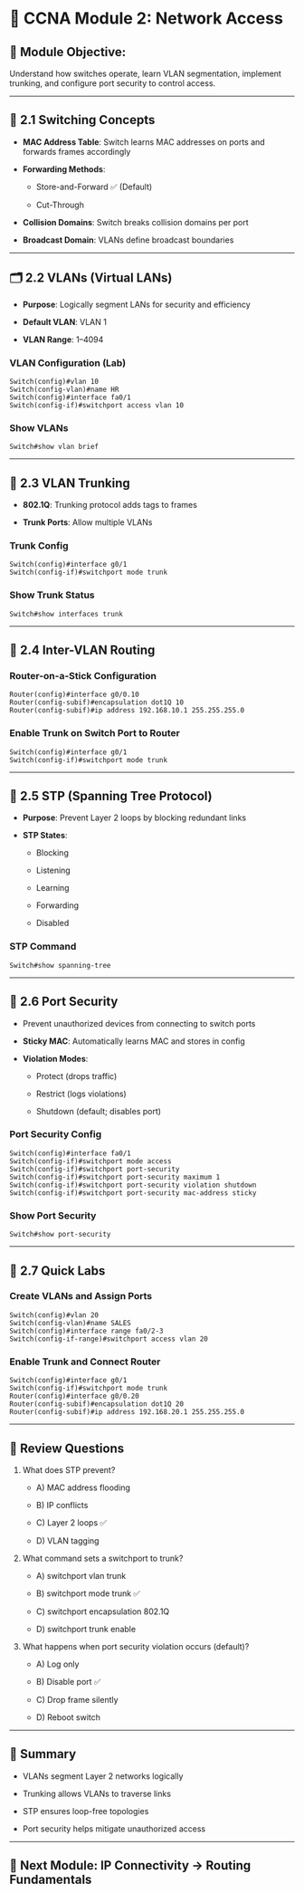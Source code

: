 # 📘 CCNA Module 2: Network Access

## 🧠 Module Objective:

Understand how switches operate, learn VLAN segmentation, implement trunking, and configure port security to control access.

---

## 🔀 2.1 Switching Concepts

- **MAC Address Table**: Switch learns MAC addresses on ports and forwards frames accordingly
    
- **Forwarding Methods**:
    
    - Store-and-Forward ✅ (Default)
        
    - Cut-Through
        
- **Collision Domains**: Switch breaks collision domains per port
    
- **Broadcast Domain**: VLANs define broadcast boundaries
    

---

## 🗂️ 2.2 VLANs (Virtual LANs)

- **Purpose**: Logically segment LANs for security and efficiency
    
- **Default VLAN**: VLAN 1
    
- **VLAN Range**: 1–4094
    

### VLAN Configuration (Lab)

```plaintext
Switch(config)#vlan 10
Switch(config-vlan)#name HR
Switch(config)#interface fa0/1
Switch(config-if)#switchport access vlan 10
```

### Show VLANs

```plaintext
Switch#show vlan brief
```

---

## 🔄 2.3 VLAN Trunking

- **802.1Q**: Trunking protocol adds tags to frames
    
- **Trunk Ports**: Allow multiple VLANs
    

### Trunk Config

```plaintext
Switch(config)#interface g0/1
Switch(config-if)#switchport mode trunk
```

### Show Trunk Status

```plaintext
Switch#show interfaces trunk
```

---

## 🧷 2.4 Inter-VLAN Routing

### Router-on-a-Stick Configuration

```plaintext
Router(config)#interface g0/0.10
Router(config-subif)#encapsulation dot1Q 10
Router(config-subif)#ip address 192.168.10.1 255.255.255.0
```

### Enable Trunk on Switch Port to Router

```plaintext
Switch(config)#interface g0/1
Switch(config-if)#switchport mode trunk
```

---

## 🌳 2.5 STP (Spanning Tree Protocol)

- **Purpose**: Prevent Layer 2 loops by blocking redundant links
    
- **STP States**:
    
    - Blocking
        
    - Listening
        
    - Learning
        
    - Forwarding
        
    - Disabled
        

### STP Command

```plaintext
Switch#show spanning-tree
```

---

## 🔐 2.6 Port Security

- Prevent unauthorized devices from connecting to switch ports
    
- **Sticky MAC**: Automatically learns MAC and stores in config
    
- **Violation Modes**:
    
    - Protect (drops traffic)
        
    - Restrict (logs violations)
        
    - Shutdown (default; disables port)
        

### Port Security Config

```plaintext
Switch(config)#interface fa0/1
Switch(config-if)#switchport mode access
Switch(config-if)#switchport port-security
Switch(config-if)#switchport port-security maximum 1
Switch(config-if)#switchport port-security violation shutdown
Switch(config-if)#switchport port-security mac-address sticky
```

### Show Port Security

```plaintext
Switch#show port-security
```

---

## 🧪 2.7 Quick Labs

### Create VLANs and Assign Ports

```plaintext
Switch(config)#vlan 20
Switch(config-vlan)#name SALES
Switch(config)#interface range fa0/2-3
Switch(config-if-range)#switchport access vlan 20
```

### Enable Trunk and Connect Router

```plaintext
Switch(config)#interface g0/1
Switch(config-if)#switchport mode trunk
Router(config)#interface g0/0.20
Router(config-subif)#encapsulation dot1Q 20
Router(config-subif)#ip address 192.168.20.1 255.255.255.0
```

---

## 📝 Review Questions

1. What does STP prevent?
    
    - A) MAC address flooding
        
    - B) IP conflicts
        
    - C) Layer 2 loops ✅
        
    - D) VLAN tagging
        
2. What command sets a switchport to trunk?
    
    - A) switchport vlan trunk
        
    - B) switchport mode trunk ✅
        
    - C) switchport encapsulation 802.1Q
        
    - D) switchport trunk enable
        
3. What happens when port security violation occurs (default)?
    
    - A) Log only
        
    - B) Disable port ✅
        
    - C) Drop frame silently
        
    - D) Reboot switch
        

---

## 🧠 Summary

- VLANs segment Layer 2 networks logically
    
- Trunking allows VLANs to traverse links
    
- STP ensures loop-free topologies
    
- Port security helps mitigate unauthorized access
    

---

## 🔁 Next Module: IP Connectivity → Routing Fundamentals